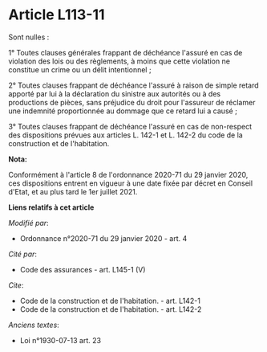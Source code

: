 # Article L113-11

Sont nulles :

1° Toutes clauses générales frappant de déchéance l'assuré en cas de violation des lois ou des règlements, à moins que cette
violation ne constitue un crime ou un délit intentionnel ;

2° Toutes clauses frappant de déchéance l'assuré à raison de simple retard apporté par lui à la déclaration du sinistre aux
autorités ou à des productions de pièces, sans préjudice du droit pour l'assureur de réclamer une indemnité proportionnée au
dommage que ce retard lui a causé ;

3° Toutes clauses frappant de déchéance l'assuré en cas de non-respect des dispositions prévues aux articles L. 142-1 et L.
142-2 du code de la construction et de l'habitation.

**Nota:**

Conformément à l'article 8 de l'ordonnance 2020-71 du 29 janvier 2020, ces dispositions entrent en vigueur à une date fixée
par décret en Conseil d'Etat, et au plus tard le 1er juillet 2021.

**Liens relatifs à cet article**

_Modifié par_:

  - Ordonnance n°2020-71 du 29 janvier 2020 - art. 4

_Cité par_:

  - Code des assurances - art. L145-1 (V)

_Cite_:

  - Code de la construction et de l'habitation. - art. L142-1
  - Code de la construction et de l'habitation. - art. L142-2

_Anciens textes_:

  - Loi n°1930-07-13 art. 23
